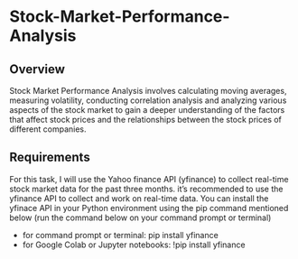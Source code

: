 # Stock-Market-Performance-Analysis

## Overview

Stock Market Performance Analysis involves calculating moving averages, measuring volatility, conducting correlation analysis and analyzing various aspects of the stock market to gain a deeper understanding of the factors that affect stock prices and the relationships between the stock prices of different companies.

## Requirements

For this task, I will use the Yahoo finance API (yfinance) to collect real-time stock market data for the past three months.
it’s recommended to use the yfinance API to collect and work on real-time data. You can install the yfinace API in your Python environment using the pip command mentioned below (run the command below on your command prompt or terminal)

- for command prompt or terminal: pip install yfinance
- for Google Colab or Jupyter notebooks: !pip install yfinance

